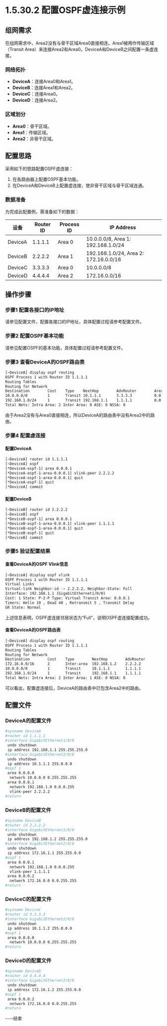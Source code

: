 # 1.5.30.2 配置OSPF虚连接示例

## 组网需求

在组网需求中，Area2没有与骨干区域Area0直接相连。Area1被用作传输区域（Transit Area）来连接Area2和Area0。DeviceA和DeviceB之间配置一条虚连接。

### 网络拓扑
- **DeviceA**：连接Area0和Area1。
- **DeviceB**：连接Area1和Area2。
- **DeviceC**：连接Area0。
- **DeviceD**：连接Area2。

### 区域划分
- **Area0**：骨干区域。
- **Area1**：传输区域。
- **Area2**：非骨干区域。

## 配置思路

采用如下的思路配置OSPF虚连接：

1. 在各路由器上配置OSPF基本功能。
2. 在DeviceA和DeviceB上配置虚连接，使非骨干区域与骨干区域连通。

### 数据准备

为完成此配置例，需准备如下的数据：

| 设备    | Router ID | Process ID | IP Address                     |
| ------- | --------- | ---------- | ------------------------------ |
| DeviceA | 1.1.1.1   | Area 0     | 10.0.0.0/8, Area 1: 192.168.1.0/24 |
| DeviceB | 2.2.2.2   | Area 1     | 192.168.1.0/24, Area 2: 172.16.0.0/16 |
| DeviceC | 3.3.3.3   | Area 0     | 10.0.0.0/8                     |
| DeviceD | 4.4.4.4   | Area 2     | 172.16.0.0/16                  |

## 操作步骤

### 步骤1 配置各接口的IP地址

请参见配置文件，配置各接口的IP地址，具体配置过程请参考配置文件。

### 步骤2 配置OSPF基本功能

请参见配置OSPF的基本功能，具体配置过程请参考配置文件。

### 步骤3 查看DeviceA的OSPF路由表

```bash
[~DeviceA] display ospf routing
OSPF Process 1 with Router ID 1.1.1.1
Routing Tables
Routing for Network
Destination        Cost    Type    NextHop        AdvRouter        Area
10.0.0.0/8         1       Transit 10.1.1.1       3.3.3.3          0.0.0.0
192.168.1.0/24     1       Transit 192.168.1.1    1.1.1.1          0.0.0.0
Total Nets: Intra Area: 2 Inter Area: 0 ASE: 0 NSSA: 0
```

由于Area2没有与Area0直接相连，所以DeviceA的路由表中没有Area2中的路由。

### 步骤4 配置虚连接

#### 配置DeviceA

```bash
[~DeviceA] router id 1.1.1.1
[~DeviceA] ospf
[*DeviceA-ospf-1] area 0.0.0.1
[*DeviceA-ospf-1-area-0.0.0.1] vlink-peer 2.2.2.2
[*DeviceA-ospf-1-area-0.0.0.1] quit
[*DeviceA-ospf-1] quit
[*DeviceA] commit
```

#### 配置DeviceB

```bash
[~DeviceB] router id 2.2.2.2
[~DeviceB] ospf
[*DeviceB-ospf-1] area 0.0.0.1
[*DeviceB-ospf-1-area-0.0.0.1] vlink-peer 1.1.1.1
[*DeviceB-ospf-1-area-0.0.0.1] quit
[*DeviceB-ospf-1] quit
[*DeviceB] commit
```

### 步骤5 验证配置结果

#### 查看DeviceA的OSPF Vlink信息

```bash
[~DeviceA] display ospf vlink
OSPF Process 1 with Router ID 1.1.1.1
Virtual Links
Virtual-link Neighbor-id -> 2.2.2.2, Neighbor-State: Full
Interface: 192.168.1.1 (GigabitEthernet1/0/0)
Cost: 1 State: P-2-P Type: Virtual Transit Area: 0.0.0.1
Timers: Hello 10 , Dead 40 , Retransmit 5 , Transmit Delay
GR State: Normal
```

上述信息表明，OSPF虚连接邻居状态为“Full”，说明OSPF虚连接配置成功。

#### 查看DeviceA的OSPF路由表

```bash
[~DeviceA] display ospf routing
OSPF Process 1 with Router ID 1.1.1.1
Routing Tables
Routing for Network
Destination        Cost    Type        NextHop        AdvRouter        Area
172.16.0.0/16      2       Inter-area  192.168.1.2    2.2.2.2          0.0.0.0
10.0.0.0/8         1       Transit     10.1.1.1       1.1.1.1          0.0.0.0
192.168.1.0/24     1       Transit     192.168.1.1    1.1.1.1          0.0.0.0
Total Nets: Intra Area: 2 Inter Area: 1 ASE: 0 NSSA: 0
```

可以看出，配置虚连接后，DeviceA的路由表中已包含Area2中的路由。

## 配置文件

### DeviceA的配置文件

```bash
#sysname DeviceA
#router id 1.1.1.1
#interface GigabitEthernet1/0/0
 undo shutdown
 ip address 192.168.1.1 255.255.255.0
#interface GigabitEthernet2/0/0
 undo shutdown
 ip address 10.1.1.1 255.0.0.0
#ospf 1
 area 0.0.0.0
  network 10.0.0.0 0.255.255.255
 area 0.0.0.1
  network 192.168.1.0 0.0.0.255
  vlink-peer 2.2.2.2
#return
```

### DeviceB的配置文件

```bash
#sysname DeviceB
#router id 2.2.2.2
#interface GigabitEthernet1/0/0
 undo shutdown
 ip address 192.168.1.2 255.255.255.0
#interface GigabitEthernet2/0/0
 undo shutdown
 ip address 172.16.1.1 255.255.0.0
#ospf 1
 area 0.0.0.1
  network 192.168.1.0 0.0.0.255
  vlink-peer 1.1.1.1
 area 0.0.0.2
  network 172.16.0.0 0.0.255.255
#return
```

### DeviceC的配置文件

```bash
#sysname DeviceC
#router id 3.3.3.3
#interface GigabitEthernet2/0/0
 undo shutdown
 ip address 10.1.1.2 255.0.0.0
#ospf 1
 area 0.0.0.0
  network 10.0.0.0 0.255.255.255
#return
```

### DeviceD的配置文件

```bash
#sysname DeviceD
#router id 4.4.4.4
#interface GigabitEthernet2/0/0
 undo shutdown
 ip address 172.16.1.2 255.255.0.0
#ospf 1
 area 0.0.0.2
  network 172.16.0.0 0.0.255.255
#return
```

----结束